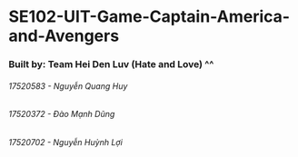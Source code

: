 # SE102-UIT-Game-Captain-America-and-Avengers
### Built by: Team Hei Den Luv (Hate and Love) ^^
###### 17520583 - Nguyễn Quang Huy
###### 17520372 - Đào Mạnh Dũng
###### 17520702 - Nguyễn Huỳnh Lợi